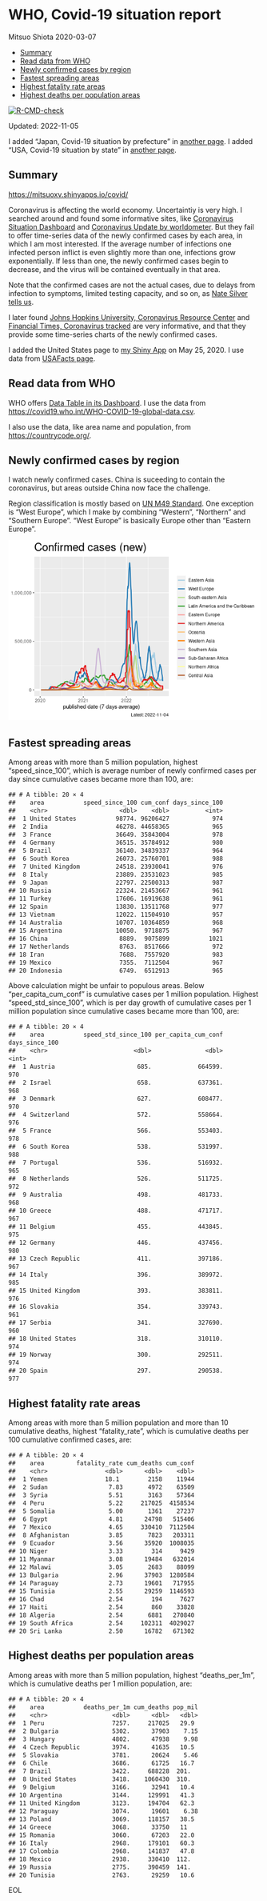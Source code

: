 WHO, Covid-19 situation report
================
Mitsuo Shiota
2020-03-07

-   <a href="#summary" id="toc-summary">Summary</a>
-   <a href="#read-data-from-who" id="toc-read-data-from-who">Read data from
    WHO</a>
-   <a href="#newly-confirmed-cases-by-region"
    id="toc-newly-confirmed-cases-by-region">Newly confirmed cases by
    region</a>
-   <a href="#fastest-spreading-areas"
    id="toc-fastest-spreading-areas">Fastest spreading areas</a>
-   <a href="#highest-fatality-rate-areas"
    id="toc-highest-fatality-rate-areas">Highest fatality rate areas</a>
-   <a href="#highest-deaths-per-population-areas"
    id="toc-highest-deaths-per-population-areas">Highest deaths per
    population areas</a>

<!-- badges: start -->

[![R-CMD-check](https://github.com/mitsuoxv/covid/actions/workflows/R-CMD-check.yaml/badge.svg)](https://github.com/mitsuoxv/covid/actions/workflows/R-CMD-check.yaml)
<!-- badges: end -->

Updated: 2022-11-05

I added “Japan, Covid-19 situation by prefecture” in [another
page](Japan.md). I added “USA, Covid-19 situation by state” in [another
page](USA.md).

## Summary

<https://mitsuoxv.shinyapps.io/covid/>

Coronavirus is affecting the world economy. Uncertaintiy is very high. I
searched around and found some informative sites, like [Coronavirus
Situation
Dashboard](https://who.maps.arcgis.com/apps/opsdashboard/index.html#/c88e37cfc43b4ed3baf977d77e4a0667)
and [Coronavirus Update by
worldometer](https://www.worldometers.info/coronavirus/). But they fail
to offer time-series data of the newly confirmed cases by each area, in
which I am most interested. If the average number of infections one
infected person inflict is even slightly more than one, infections grow
exponentially. If less than one, the newly confirmed cases begin to
decrease, and the virus will be contained eventually in that area.

Note that the confirmed cases are not the actual cases, due to delays
from infection to symptoms, limited testing capacity, and so on, as
[Nate Silver tells
us](https://fivethirtyeight.com/features/coronavirus-case-counts-are-meaningless/).

I later found [Johns Hopkins University, Coronavirus Resource
Center](https://coronavirus.jhu.edu/) and [Financial Times, Coronavirus
tracked](https://www.ft.com/content/a26fbf7e-48f8-11ea-aeb3-955839e06441)
are very informative, and that they provide some time-series charts of
the newly confirmed cases.

I added the United States page to [my Shiny
App](https://mitsuoxv.shinyapps.io/covid/) on May 25, 2020. I use data
from [USAFacts
page](https://usafacts.org/visualizations/coronavirus-covid-19-spread-map/).

## Read data from WHO

WHO offers [Data Table in its Dashboard](https://covid19.who.int/table).
I use the data from
<https://covid19.who.int/WHO-COVID-19-global-data.csv>.

I also use the data, like area name and population, from
<https://countrycode.org/>.

## Newly confirmed cases by region

I watch newly confirmed cases. China is suceeding to contain the
coronavirus, but areas outside China now face the challenge.

Region classification is mostly based on [UN M49
Standard](https://unstats.un.org/unsd/methodology/m49/). One exception
is “West Europe”, which I make by combining “Western”, “Northern” and
“Southern Europe”. “West Europe” is basically Europe other than “Eastern
Europe”.

![](README_files/figure-gfm/chart-1.png)<!-- -->

## Fastest spreading areas

Among areas with more than 5 million population, highest
“speed_since_100”, which is average number of newly confirmed cases per
day since cumulative cases became more than 100, are:

    ## # A tibble: 20 × 4
    ##    area           speed_since_100 cum_conf days_since_100
    ##    <chr>                    <dbl>    <dbl>          <int>
    ##  1 United States           98774. 96206427            974
    ##  2 India                   46278. 44658365            965
    ##  3 France                  36649. 35843004            978
    ##  4 Germany                 36515. 35784912            980
    ##  5 Brazil                  36140. 34839337            964
    ##  6 South Korea             26073. 25760701            988
    ##  7 United Kingdom          24518. 23930041            976
    ##  8 Italy                   23889. 23531023            985
    ##  9 Japan                   22797. 22500313            987
    ## 10 Russia                  22324. 21453667            961
    ## 11 Turkey                  17606. 16919638            961
    ## 12 Spain                   13830. 13511768            977
    ## 13 Vietnam                 12022. 11504910            957
    ## 14 Australia               10707. 10364859            968
    ## 15 Argentina               10050.  9718875            967
    ## 16 China                    8889.  9075899           1021
    ## 17 Netherlands              8763.  8517666            972
    ## 18 Iran                     7688.  7557920            983
    ## 19 Mexico                   7355.  7112504            967
    ## 20 Indonesia                6749.  6512913            965

Above calculation might be unfair to populous areas. Below
“per_capita_cum_conf” is cumulative cases per 1 million population.
Highest “speed_std_since_100”, which is per day growth of cumulative
cases per 1 million population since cumulative cases became more than
100, are:

    ## # A tibble: 20 × 4
    ##    area           speed_std_since_100 per_capita_cum_conf days_since_100
    ##    <chr>                        <dbl>               <dbl>          <int>
    ##  1 Austria                       685.             664599.            970
    ##  2 Israel                        658.             637361.            968
    ##  3 Denmark                       627.             608477.            970
    ##  4 Switzerland                   572.             558664.            976
    ##  5 France                        566.             553403.            978
    ##  6 South Korea                   538.             531997.            988
    ##  7 Portugal                      536.             516932.            965
    ##  8 Netherlands                   526.             511725.            972
    ##  9 Australia                     498.             481733.            968
    ## 10 Greece                        488.             471717.            967
    ## 11 Belgium                       455.             443845.            975
    ## 12 Germany                       446.             437456.            980
    ## 13 Czech Republic                411.             397186.            967
    ## 14 Italy                         396.             389972.            985
    ## 15 United Kingdom                393.             383811.            976
    ## 16 Slovakia                      354.             339743.            961
    ## 17 Serbia                        341.             327690.            960
    ## 18 United States                 318.             310110.            974
    ## 19 Norway                        300.             292511.            974
    ## 20 Spain                         297.             290538.            977

## Highest fatality rate areas

Among areas with more than 5 million population and more than 10
cumulative deaths, highest “fatality_rate”, which is cumulative deaths
per 100 cumulative confirmed cases, are:

    ## # A tibble: 20 × 4
    ##    area         fatality_rate cum_deaths cum_conf
    ##    <chr>                <dbl>      <dbl>    <dbl>
    ##  1 Yemen                18.1        2158    11944
    ##  2 Sudan                 7.83       4972    63509
    ##  3 Syria                 5.51       3163    57364
    ##  4 Peru                  5.22     217025  4158534
    ##  5 Somalia               5.00       1361    27237
    ##  6 Egypt                 4.81      24798   515406
    ##  7 Mexico                4.65     330410  7112504
    ##  8 Afghanistan           3.85       7823   203311
    ##  9 Ecuador               3.56      35920  1008035
    ## 10 Niger                 3.33        314     9429
    ## 11 Myanmar               3.08      19484   632014
    ## 12 Malawi                3.05       2683    88099
    ## 13 Bulgaria              2.96      37903  1280584
    ## 14 Paraguay              2.73      19601   717955
    ## 15 Tunisia               2.55      29259  1146593
    ## 16 Chad                  2.54        194     7627
    ## 17 Haiti                 2.54        860    33828
    ## 18 Algeria               2.54       6881   270840
    ## 19 South Africa          2.54     102311  4029027
    ## 20 Sri Lanka             2.50      16782   671302

## Highest deaths per population areas

Among areas with more than 5 million population, highest
“deaths_per_1m”, which is cumulative deaths per 1 million population,
are:

    ## # A tibble: 20 × 4
    ##    area           deaths_per_1m cum_deaths pop_mil
    ##    <chr>                  <dbl>      <dbl>   <dbl>
    ##  1 Peru                   7257.     217025   29.9 
    ##  2 Bulgaria               5302.      37903    7.15
    ##  3 Hungary                4802.      47938    9.98
    ##  4 Czech Republic         3974.      41635   10.5 
    ##  5 Slovakia               3781.      20624    5.46
    ##  6 Chile                  3686.      61725   16.7 
    ##  7 Brazil                 3422.     688228  201.  
    ##  8 United States          3418.    1060430  310.  
    ##  9 Belgium                3166.      32941   10.4 
    ## 10 Argentina              3144.     129991   41.3 
    ## 11 United Kingdom         3123.     194704   62.3 
    ## 12 Paraguay               3074.      19601    6.38
    ## 13 Poland                 3069.     118157   38.5 
    ## 14 Greece                 3068.      33750   11   
    ## 15 Romania                3060.      67203   22.0 
    ## 16 Italy                  2968.     179101   60.3 
    ## 17 Colombia               2968.     141837   47.8 
    ## 18 Mexico                 2938.     330410  112.  
    ## 19 Russia                 2775.     390459  141.  
    ## 20 Tunisia                2763.      29259   10.6

EOL
